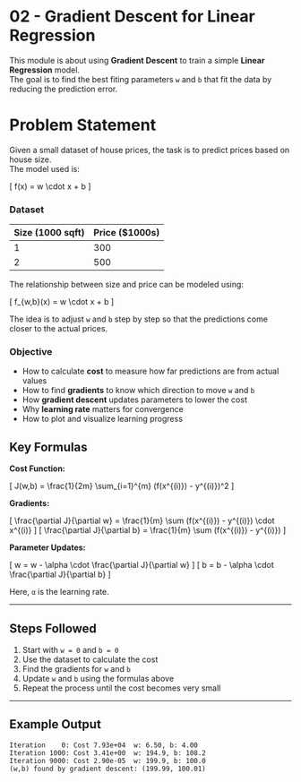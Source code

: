 # 02 - Gradient Descent for Linear Regression

This module is about using **Gradient Descent** to train a simple **Linear Regression** model.  
The goal is to find the best fiting parameters `w` and `b` that fit the data by reducing the prediction error.

# Problem Statement

Given a small dataset of house prices, the task is to predict prices based on house size.  
The model used is:

\[
f(x) = w \cdot x + b
\]

### Dataset

| Size (1000 sqft) | Price ($1000s) |
|------------------|----------------|
| 1                | 300            |
| 2                | 500            |


The relationship between size and price can be modeled using:

\[
f_{w,b}(x) = w \cdot x + b
\]

The idea is to adjust `w` and `b` step by step so that the predictions come closer to the actual prices.

### Objective

- How to calculate **cost** to measure how far predictions are from actual values  
- How to find **gradients** to know which direction to move `w` and `b`  
- How **gradient descent** updates parameters to lower the cost  
- Why **learning rate** matters for convergence  
- How to plot and visualize learning progress


## Key Formulas

**Cost Function:**

\[
J(w,b) = \frac{1}{2m} \sum_{i=1}^{m} (f(x^{(i)}) - y^{(i)})^2
\]

**Gradients:**

\[
\frac{\partial J}{\partial w} = \frac{1}{m} \sum (f(x^{(i)}) - y^{(i)}) \cdot x^{(i)}
\]
\[
\frac{\partial J}{\partial b} = \frac{1}{m} \sum (f(x^{(i)}) - y^{(i)})
\]

**Parameter Updates:**

\[
w = w - \alpha \cdot \frac{\partial J}{\partial w}
\]
\[
b = b - \alpha \cdot \frac{\partial J}{\partial b}
\]

Here, `α` is the learning rate.

---

## Steps Followed

1. Start with `w = 0` and `b = 0`  
2. Use the dataset to calculate the cost  
3. Find the gradients for `w` and `b`  
4. Update `w` and `b` using the formulas above  
5. Repeat the process until the cost becomes very small

---

## Example Output

```text
Iteration    0: Cost 7.93e+04  w: 6.50, b: 4.00
Iteration 1000: Cost 3.41e+00  w: 194.9, b: 108.2
Iteration 9000: Cost 2.90e-05  w: 199.9, b: 100.0
(w,b) found by gradient descent: (199.99, 100.01)